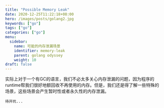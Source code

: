 ```yaml
---
title: "Possible Memory Leak"
date: 2020-12-25T11:22:18+08:00
hero: /images/posts/golang2.jpg
keywords: ["go"]
tags: ["go"]
categories: ["go"]
menu:
  sidebar:
    name: 可能的内存泄漏场景
    identifier: memory-leak
    parent: golang odyssey
    weight: 10
draft: false
---
```


   实际上对于一个有GC的语言，我们不必太多关心内存泄漏的问题，因为程序的runtime帮我们很好地额回收不再使用的内存。但是，我们还是得了解一些特殊的场景，这些场景会产生暂时性或者永久性的内存泄漏。



`待开坑...`

